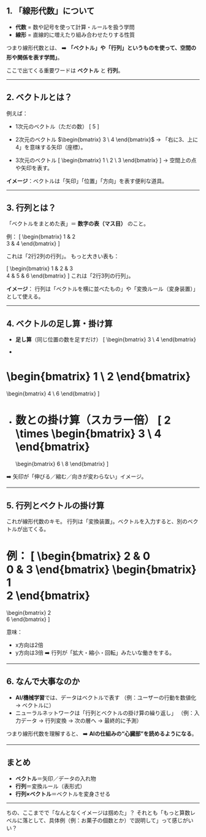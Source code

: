 ## 1. 「線形代数」について

* **代数** = 数や記号を使って計算・ルールを扱う学問
* **線形** = 直線的に増えたり組み合わせたりする性質

つまり線形代数とは、
➡️ **「ベクトル」や「行列」というものを使って、空間の形や関係を表す学問」**。

ここで出てくる重要ワードは **ベクトル** と **行列**。

---

## 2. ベクトルとは？

例えば：

* 1次元のベクトル（ただの数）
  [
  5
  ]

* 2次元のベクトル
  $\begin{bmatrix} 3 \ 4 \end{bmatrix}$
  → 「右に3、上に4」を意味する矢印（座標）。

* 3次元のベクトル
  [
  \begin{bmatrix} 1 \ 2 \ 3 \end{bmatrix}
  ]
  → 空間上の点や矢印を表す。

**イメージ**：ベクトルは「矢印」「位置」「方向」を表す便利な道具。

---

## 3. 行列とは？

「ベクトルをまとめた表」＝ **数字の表（マス目）** のこと。

例：
[
\begin{bmatrix}
1 & 2 \
3 & 4
\end{bmatrix}
]

これは「2行2列の行列」。
もっと大きい表も：

[
\begin{bmatrix}
1 & 2 & 3 \
4 & 5 & 6
\end{bmatrix}
]
これは「2行3列の行列」。

**イメージ**：
行列は「ベクトルを横に並べたもの」や「変換ルール（変身装置）」として使える。

---

## 4. ベクトルの足し算・掛け算

* **足し算**（同じ位置の数を足すだけ）
  [
  \begin{bmatrix} 3 \ 4 \end{bmatrix}

-

# \begin{bmatrix} 1 \ 2 \end{bmatrix}

\begin{bmatrix} 4 \ 6 \end{bmatrix}
]

* **数との掛け算**（スカラー倍）
  [
  2 \times
  \begin{bmatrix} 3 \ 4 \end{bmatrix}
  =
  \begin{bmatrix} 6 \ 8 \end{bmatrix}
  ]

➡️ 矢印が「伸びる／縮む／向きが変わらない」イメージ。

---

## 5. 行列とベクトルの掛け算

これが線形代数のキモ。
行列は「変換装置」。ベクトルを入力すると、別のベクトルが出てくる。

例：
[
\begin{bmatrix}
2 & 0 \
0 & 3
\end{bmatrix}
\begin{bmatrix}
1 \
2
\end{bmatrix}
=============

\begin{bmatrix}
2 \
6
\end{bmatrix}
]

意味：

* x方向は2倍
* y方向は3倍
  ➡️ 行列が「拡大・縮小・回転」みたいな働きをする。

---

## 6. なんで大事なのか

* **AI/機械学習**では、データはベクトルで表す
  （例：ユーザーの行動を数値化 → ベクトルに）
* ニューラルネットワークは「行列とベクトルの掛け算の繰り返し」
  （例：入力データ → 行列変換 → 次の層へ → 最終的に予測）

つまり線形代数を理解すると、
➡️ **AIの仕組みの“心臓部”を読めるようになる**。

---

## まとめ

* **ベクトル**＝矢印／データの入れ物
* **行列**＝変換ルール（表形式）
* **行列×ベクトル**＝ベクトルを変身させる

---

ちの、ここまでで「なんとなくイメージは掴めた」？
それとも「もっと算数レベルに落として、具体例（例：お菓子の個数とか）で説明して」って感じがいい？
